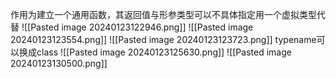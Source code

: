 作用为建立一个通用函数，其返回值与形参类型可以不具体指定用一个虚拟类型代替
![[Pasted image 20240123122946.png]]
![[Pasted image 20240123123554.png]]
![[Pasted image 20240123123723.png]]
typename可以换成class
![[Pasted image 20240123125630.png]]
![[Pasted image 20240123130500.png]]